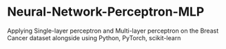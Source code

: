 # Neural-Network-Perceptron-MLP
Applying Single-layer perceptron and Multi-layer perceptron on the Breast Cancer dataset  alongside using Python, PyTorch, scikit-learn
